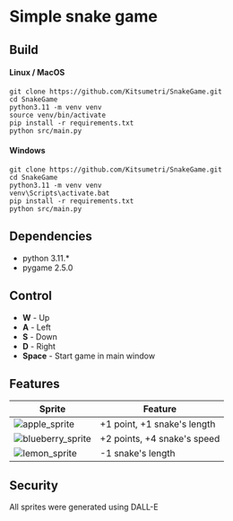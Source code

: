# Simple snake game

## Build
#### Linux / MacOS
```
git clone https://github.com/Kitsumetri/SnakeGame.git
cd SnakeGame
python3.11 -m venv venv
source venv/bin/activate
pip install -r requirements.txt
python src/main.py
```
#### Windows
```
git clone https://github.com/Kitsumetri/SnakeGame.git
cd SnakeGame
python3.11 -m venv venv
venv\Scripts\activate.bat
pip install -r requirements.txt
python src/main.py
```
## Dependencies
* python 3.11.*
* pygame 2.5.0
  
## Control
* **W** - Up
* **A** - Left
* **S** - Down
* **D** - Right
* **Space** - Start game in main window
  
## Features
| Sprite   | Feature |
|---|---|
| ![apple_sprite](https://github.com/Kitsumetri/SnakeGame/assets/100523204/877acfb7-b6f2-441b-880c-278d7510e694) | +1 point, +1 snake's length |
| ![blueberry_sprite](https://github.com/Kitsumetri/SnakeGame/assets/100523204/d3e83c65-64c0-4e8d-a953-aea6273eae8c) | +2 points, +4 snake's speed |
| ![lemon_sprite](https://github.com/Kitsumetri/SnakeGame/assets/100523204/2b702514-febe-4099-806d-16a73f2d790e) | -1 snake's length |

## Security
All sprites were generated using DALL-E
